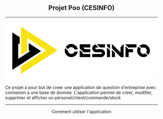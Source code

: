 <h2 align="center">Projet Poo (CESINFO)</h2>

---

<p align="center"> 
  <a href="" rel="noopener">
 <img src="https://github.com/TheAypisamFpv/Projet-poo/blob/main/logo/CESINFO_fond_blancpdn.png" alt="CESINFO_fond_blanc"></a>
</p>

<p align="left"> Ce projet a pour but de creer une application de question d'entreprise avec connexion a une base de donnée. L'application permet de creer, modifier, supprimer et afficher un personel/client/commande/stock
    <br> 
</p>

---

<p align="center"> Comment utiliser l'application
    <br> 
</p>
